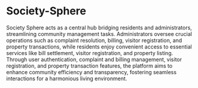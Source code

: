 # Society-Sphere
Society Sphere acts as a central hub bridging residents and administrators, streamlining community management tasks. Administrators oversee crucial operations such as complaint resolution, billing, visitor registration, and property transactions, while residents enjoy convenient access to essential services like bill settlement, visitor registration, and property listing. Through user authentication, complaint and billing management, visitor registration, and property transaction features, the platform aims to enhance community efficiency and transparency, fostering seamless interactions for a harmonious living environment.
